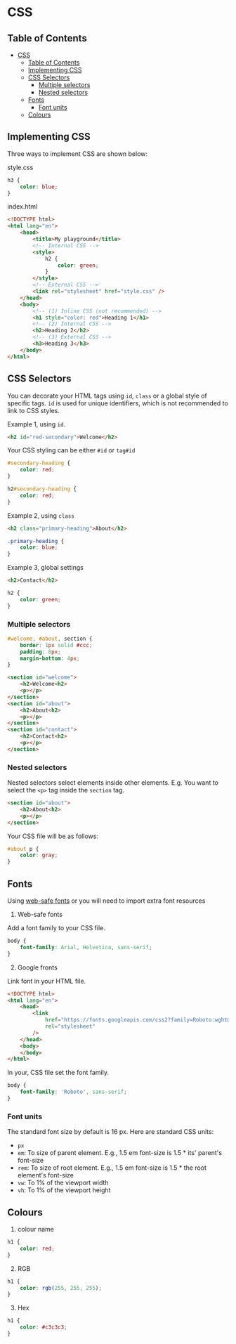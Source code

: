 # CSS

## Table of Contents

- [CSS](#css)
  - [Table of Contents](#table-of-contents)
  - [Implementing CSS](#implementing-css)
  - [CSS Selectors](#css-selectors)
    - [Multiple selectors](#multiple-selectors)
    - [Nested selectors](#nested-selectors)
  - [Fonts](#fonts)
    - [Font units](#font-units)
  - [Colours](#colours)

## Implementing CSS

Three ways to implement CSS are shown below:

style.css

```CSS
h3 {
    color: blue;
}

```

index.html

```HTML
<!DOCTYPE html>
<html lang="en">
    <head>
        <title>My playground</title>
        <!-- Internal CSS -->
        <style>
            h2 {
                color: green;
            }
        </style>
        <!-- External CSS -->
        <link rel="stylesheet" href="style.css" />
    </head>
    <body>
        <!-- (1) Inline CSS (not recommended) -->
        <h1 style="color: red">Heading 1</h1>
        <!-- (2) Internal CSS -->
        <h2>Heading 2</h2>
        <!-- (3) External CSS -->
        <h3>Heading 3</h3>
    </body>
</html>

```

## CSS Selectors

You can decorate your HTML tags using `id`, `class` or a global style of specific tags. `id` is used for unique identifiers, which is not recommended to link to CSS styles.

Example 1, using `id`.

```HTML
<h2 id="red-secondary">Welcome</h2>
```

Your CSS styling can be either `#id` or `tag#id`

```CSS
#secondary-heading {
    color: red;
}
```

```CSS
h2#secondary-heading {
    color: red;
}
```

Example 2, using `class`

```HTML
<h2 class="primary-heading">About</h2>
```

```CSS
.primary-heading {
    color: blue;
}
```

Example 3, global settings

```HTML
<h2>Contact</h2>
```

```CSS
h2 {
    color: green;
}
```

### Multiple selectors

```CSS
#welcome, #about, section {
    border: 1px solid #ccc;
    padding: 8px;
    margin-bottom: 4px;
}
```

```HTML
<section id="welcome">
    <h2>Welcome<h2>
    <p></p>
</section>
<section id="about">
    <h2>About<h2>
    <p></p>
</section>
<section id="contact">
    <h2>Contact<h2>
    <p></p>
</section>
```

### Nested selectors

Nested selectors select elements inside other elements.
E.g. You want to select the `<p>` tag inside the `section` tag.

```HTML
<section id="about">
    <h2>About<h2>
    <p></p>
</section>
```

Your CSS file will be as follows:

```CSS
#about p {
    color: gray;
}
```

## Fonts

Using [web-safe fonts] or you will need to import extra font resources

1.  Web-safe fonts

Add a font family to your CSS file.

```CSS
body {
    font-family: Arial, Helvetica, sans-serif;
}
```

2.  Google fronts

Link font in your HTML file.

```HTML
<!DOCTYPE html>
<html lang="en">
    <head>
        <link
            href="https://fonts.googleapis.com/css2?family=Roboto:wght@300&display=swap"
            rel="stylesheet"
        />
    </head>
    <body>
    </body>
</html>

```

In your, CSS file set the font family.

```CSS
body {
    font-family: 'Roboto', sans-serif;
}
```

### Font units

The standard font size by default is 16 px. Here are standard CSS units:

-   `px`
-   `em`: To size of parent element. E.g., 1.5 em font-size is 1.5 \* its' parent's font-size
-   `rem`: To size of root element. E.g., 1.5 em font-size is 1.5 \* the root element's font-size
-   `vw`: To 1% of the viewport width
-   `vh`: To 1% of the viewport height

## Colours

1. colour name

```CSS
h1 {
    color: red;
}
```

2. RGB

```CSS
h1 {
    color: rgb(255, 255, 255);
}
```

3. Hex

```CSS
h1 {
    color: #c3c3c3;
}
```

[web-safe fonts]: https://www.w3schools.com/cssref/css_websafe_fonts.asp
